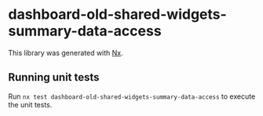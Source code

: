 # dashboard-old-shared-widgets-summary-data-access

This library was generated with [Nx](https://nx.dev).

## Running unit tests

Run `nx test dashboard-old-shared-widgets-summary-data-access` to execute the unit tests.
